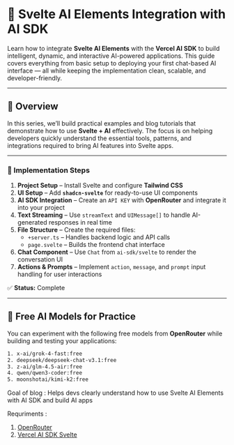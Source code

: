 
# 🤖 Svelte AI Elements Integration with AI SDK

Learn how to integrate **Svelte AI Elements** with the **Vercel AI SDK** to build intelligent, dynamic, and interactive AI-powered applications.
This guide covers everything from basic setup to deploying your first chat-based AI interface — all while keeping the implementation clean, scalable, and developer-friendly.

---

## 📂 Overview

In this series, we’ll build practical examples and blog tutorials that demonstrate how to use **Svelte + AI** effectively.
The focus is on helping developers quickly understand the essential tools, patterns, and integrations required to bring AI features into Svelte apps.

---

### 🔧 Implementation Steps

1. **Project Setup** – Install Svelte and configure **Tailwind CSS**
2. **UI Setup** – Add **`shadcn-svelte`** for ready-to-use UI components
3. **AI SDK Integration** – Create an `API KEY` with **OpenRouter** and integrate it into your project
4. **Text Streaming** – Use `streamText` and `UIMessage[]` to handle AI-generated responses in real time
5. **File Structure** – Create the required files:
   - `+server.ts` – Handles backend logic and API calls
   - `page.svelte` – Builds the frontend chat interface
6. **Chat Component** – Use `Chat` from `ai-sdk/svelte` to render the conversation UI
7. **Actions & Prompts** – Implement `action`, `message`, and `prompt` input handling for user interactions

✅ **Status:** Complete

---

## 🧪 Free AI Models for Practice

You can experiment with the following free models from **OpenRouter** while building and testing your applications:

```txt
1. x-ai/grok-4-fast:free
2. deepseek/deepseek-chat-v3.1:free
3. z-ai/glm-4.5-air:free
4. qwen/qwen3-coder:free
5. moonshotai/kimi-k2:free
```



Goal of blog : Helps devs clearly understand how to use Svelte AI Elements with AI SDK and build AI apps

Requriments :
1. [OpenRouter](https://openrouter.ai)
2. [Vercel AI SDK Svelte](https://ai-sdk.dev/docs/getting-started/svelte)